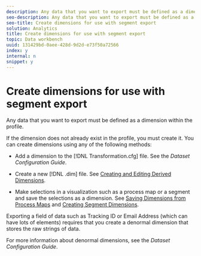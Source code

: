```yaml
---
description: Any data that you want to export must be defined as a dimension within the profile.
seo-description: Any data that you want to export must be defined as a dimension within the profile.
seo-title: Create dimensions for use with segment export
solution: Analytics
title: Create dimensions for use with segment export
topic: Data workbench
uuid: 131429bd-0aee-428d-9d2d-e73f50a72566
index: y
internal: n
snippet: y
---
```


# Create dimensions for use with segment export

Any data that you want to export must be defined as a dimension within the profile.

 If the dimension does not already exist in the profile, you must create it. You can create dimensions using any of the following methods:

* Add a dimension to the [!DNL Transformation.cfg] file. See the *Dataset Configuration Guide*. 

* Create a new [!DNL .dim] file. See [Creating and Editing Derived Dimensions](../../c_admin_intrf/c_prof_mgr/c_dvrd_dim.md#concept_ECE3C3EA8CDF4FC796680173993BFF93). 

* Make selections in a visualization such as a process map or a segment and save the selections as a dimension. See [Saving Dimensions from Process Maps](../../c_analysis_vis/c_proc_maps/t_dim_proc_maps.md#task_44D9E555D4A944E6AA81993EEF703051) and [Creating Segment Dimensions](../../c_analysis_vis/c_seg/c_create_seg_dim.md#concept_70B363EDCAD14185BA8051646AD3D44E).

Exporting a field of data such as Tracking ID or Email Address (which can have lots of elements) requires that you create a denormal dimension that stores the raw strings of data.

For more information about denormal dimensions, see the *Dataset Configuration Guide*. 
